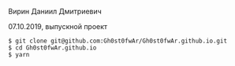 
Вирин Даниил Дмитриевич

07.10.2019, выпускной проект 

    $ git clone git@github.com:Gh0st0fwAr/Gh0st0fwAr.github.io.git
    $ cd Gh0st0fwAr.github.io
    $ yarn
